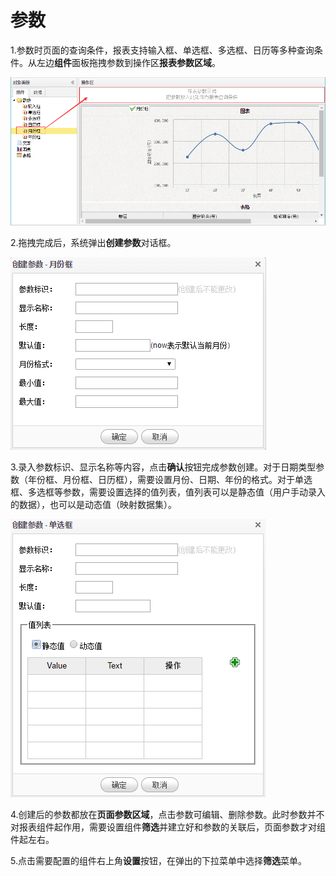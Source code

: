 # 参数

1.参数时页面的查询条件，报表支持输入框、单选框、多选框、日历等多种查询条件。从左边**组件**面板拖拽参数到操作区**报表参数区域**。

![](/assets/import60.png)

2.拖拽完成后，系统弹出**创建参数**对话框。

![](/assets/import61.png)

3.录入参数标识、显示名称等内容，点击**确认**按钮完成参数创建。对于日期类型参数（年份框、月份框、日历框），需要设置月份、日期、年份的格式。对于单选框、多选框等参数，需要设置选择的值列表，值列表可以是静态值（用户手动录入的数据），也可以是动态值（映射数据集）。

![](/assets/import62.png)

4.创建后的参数都放在**页面参数区域**，点击参数可编辑、删除参数。此时参数并不对报表组件起作用，需要设置组件**筛选**并建立好和参数的关联后，页面参数才对组件起左右。

5.点击需要配置的组件右上角**设置**按钮，在弹出的下拉菜单中选择**筛选**菜单。

